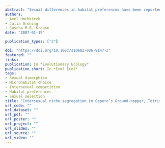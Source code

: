 ```yaml
---
abstract: "Sexual differences in habitat preferences have been reported from a variety of animal taxa. However, the ultimate causes for this intersexual niche segregation remain poorly understood. It has been suggested that sexual dimorphism is a consequence of dimorphic niches based upon different reproductive costs and activities of the sexes. Here we provide evidence from field data to examine this hypothesis by studying the behavioral background of niche segregation in Tetrix ceperoi. Our data revealed distinct sexual differences in the substrates on which the insects perched and in the solar radiation of these locations. Males were found at brighter locations and more often on bare ground than females. Incorporation of behavioral data in our analysis showed that patches of bare ground were mainly utilized during mating behavior, in which males invested more time than females. In contrast, females spent more time resting and feeding in the vegetation. Intersexual differences in the proportion of autotomized individuals indicate that males might suffer higher predation risks. These patterns support the dimorphic niches hypothesis, which suggests that differential habitat utilization is caused by differences in the life history strategies of males and females, since males should accept a higher predation risk due to the benefits of multiple matings. Females should invest more time in gaining nutrients and energy for egg production and survival, whereas males should spend more time with searching for mates. We suggest that behavioral covariates should more often be implemented in ecological analyses, since these might have a strong explanatory power."
authors:
- Axel Hochkirch
- Julia Gröning
- Sascha M.B. Krause
date: "2007-01-19"

publication_types: ["2"]

doi: "https://doi.org/10.1007/s10682-006-9147-3"
featured: ""
links:
publication: In *Evolutionary Ecology*
publication_short: In *Evol Ecol*  
tags:
- Sexual dimorphism 
- Microhabitat choice 
- Intersexual competition 
- Habitat preferences 
- Sexual selection 
title: "Intersexual niche segregation in Cepero’s Ground-hopper, Tetrix ceperoi"
url_code: ""
url_dataset: ""
url_pdf: ""
url_poster: ""
url_project: ""
url_slides: ""
url_source: ""
url_video: ""
---
```

